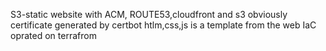 S3-static website with ACM, ROUTE53,cloudfront and s3 obviously
certificate generated by certbot
htlm,css,js is a template from the web
IaC oprated on terrafrom